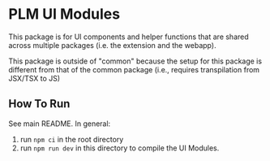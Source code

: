 # PLM UI Modules

This package is for UI components and helper functions that are shared across multiple
packages (i.e. the extension and the webapp).

This package is outside of "common" because the setup for this package is
different from that of the common package (i.e., requires transpilation from JSX/TSX to JS)

## How To Run

See main README. In general:

1. run `npm ci` in the root directory
2. run `npm run dev` in this directory to compile the UI Modules.
